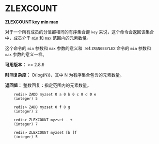 # ZLEXCOUNT


**ZLEXCOUNT key min max**

对于一个所有成员的分值都相同的有序集合键 ``key`` 来说，这个命令会返回该集合中，成员介于 ``min`` 和 ``max`` 范围内的元素数量。

这个命令的 ``min`` 参数和 ``max`` 参数的意义和 :ref:`ZRANGEBYLEX` 命令的 ``min`` 参数和 ``max`` 参数的意义一样。

**可用版本：**
    >= 2.8.9


**时间复杂度：**
    O(log(N))，其中 N 为有序集合包含的元素数量。


**返回值：**
    整数回复：指定范围内的元素数量。

```
    redis> ZADD myzset 0 a 0 b 0 c 0 d 0 e
    (integer) 5

    redis> ZADD myzset 0 f 0 g
    (integer) 2

    redis> ZLEXCOUNT myzset - +
    (integer) 7

    redis> ZLEXCOUNT myzset [b [f
    (integer) 5
```